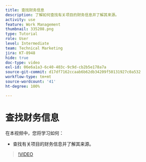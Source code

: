 ```yaml
---
title: 查找财务信息
description: 了解如何查找有关项目的财务信息并了解其来源。
activity: use
feature: Work Management
thumbnail: 335208.png
type: Tutorial
role: User
level: Intermediate
team: Technical Marketing
jira: KT-8948
hide: true
doc-type: video
exl-id: 06e6a1a3-6c40-403c-9c9d-cb2b5e178a7a
source-git-commit: d17df7162ccaab6b62db34209f50131927c0a532
workflow-type: tm+mt
source-wordcount: '41'
ht-degree: 100%

---
```


# 查找财务信息

在本视频中，您将学习如何：

* 查找有关项目的财务信息并了解其来源。

>[!VIDEO](https://video.tv.adobe.com/v/3415893/?quality=12&learn=on&enablevpops&captions=chi_hans)
